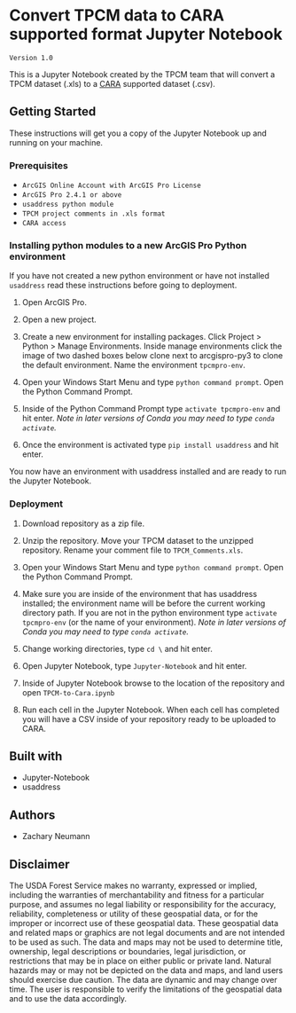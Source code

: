 # Convert TPCM data to CARA supported format Jupyter Notebook

`Version 1.0`

This is a Jupyter Notebook created by the TPCM team that will convert a TPCM dataset (.xls) to a [CARA](https://apps.fs.usda.gov/pals/) supported dataset (.csv). 

## Getting Started

These instructions will get you a copy of the Jupyter Notebook up and running on your machine.

### Prerequisites

- `ArcGIS Online Account with ArcGIS Pro License`
- `ArcGIS Pro 2.4.1 or above`
- `usaddress python module`
- `TPCM project comments in .xls format`
- `CARA access`

### Installing python modules to a new ArcGIS Pro Python environment

If you have not created a new python environment or have not installed `usaddress` read these instructions before going to deployment.

1. Open ArcGIS Pro.

2. Open a new project.

3. Create a new environment for installing packages. Click Project > Python > Manage Environments. Inside manage environments click the image of two dashed boxes below clone next to arcgispro-py3 to clone the default environment. Name the environment `tpcmpro-env`.

5. Open your Windows Start Menu and type `python command prompt`. Open the Python Command Prompt.

6. Inside of the Python Command Prompt type `activate tpcmpro-env` and hit enter. *Note in later versions of Conda you may need to type `conda activate`.*

7. Once the environment is activated type `pip install usaddress` and hit enter.

You now have an environment with usaddress installed and are ready to run the Jupyter Notebook.

### Deployment

1. Download repository as a zip file.

2. Unzip the repository. Move your TPCM dataset to the unzipped repository. Rename your comment file to `TPCM_Comments.xls`.

3. Open your Windows Start Menu and type `python command prompt`. Open the Python Command Prompt.

4. Make sure you are inside of the environment that has usaddress installed; the environment name will be before the current working directory path. If you are not in the python environment type `activate tpcmpro-env` (or the name of your environment). *Note in later versions of Conda you may need to type `conda activate`.*

5. Change working directories, type `cd \` and hit enter.

6. Open Jupyter Notebook, type `Jupyter-Notebook` and hit enter.

7. Inside of Jupyter Notebook browse to the location of the repository and open `TPCM-to-Cara.ipynb`

8. Run each cell in the Jupyter Notebook. When each cell has completed you will have a CSV inside of your repository ready to be uploaded to CARA.

## Built with

- Jupyter-Notebook
- usaddress

## Authors

- Zachary Neumann

## Disclaimer

The USDA Forest Service makes no warranty, expressed or implied, including the warranties of merchantability and fitness for a particular purpose, and assumes no legal liability or responsibility for the accuracy, reliability, completeness or utility of these geospatial data, or for the improper or incorrect use of these geospatial data. These geospatial data and related maps or graphics are not legal documents and are not intended to be used as such. The data and maps may not be used to determine title, ownership, legal descriptions or boundaries, legal jurisdiction, or restrictions that may be in place on either public or private land. Natural hazards may or may not be depicted on the data and maps, and land users should exercise due caution. The data are dynamic and may change over time. The user is responsible to verify the limitations of the geospatial data and to use the data accordingly.
